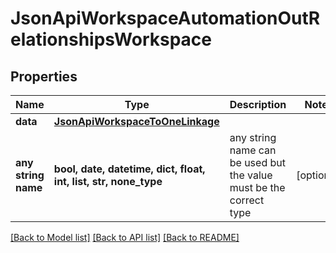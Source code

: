 # JsonApiWorkspaceAutomationOutRelationshipsWorkspace


## Properties
Name | Type | Description | Notes
------------ | ------------- | ------------- | -------------
**data** | [**JsonApiWorkspaceToOneLinkage**](JsonApiWorkspaceToOneLinkage.md) |  | 
**any string name** | **bool, date, datetime, dict, float, int, list, str, none_type** | any string name can be used but the value must be the correct type | [optional]

[[Back to Model list]](../README.md#documentation-for-models) [[Back to API list]](../README.md#documentation-for-api-endpoints) [[Back to README]](../README.md)


